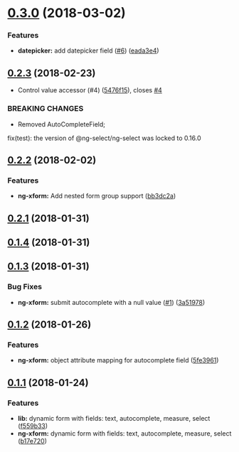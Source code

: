<a name="0.3.0"></a>
# [0.3.0](https://github.com/ESSS/ng-xform/compare/v0.2.3...v0.3.0) (2018-03-02)


### Features

* **datepicker:** add datepicker field ([#6](https://github.com/ESSS/ng-xform/issues/6)) ([eada3e4](https://github.com/ESSS/ng-xform/commit/eada3e4))



<a name="0.2.3"></a>
## [0.2.3](https://github.com/ESSS/ng-xform/compare/v0.2.2...v0.2.3) (2018-02-23)


* Control value accessor (#4) ([5476f15](https://github.com/ESSS/ng-xform/commit/5476f15)), closes [#4](https://github.com/ESSS/ng-xform/issues/4)


### BREAKING CHANGES

* Removed AutoCompleteField;

fix(test): the version of @ng-select/ng-select was locked to 0.16.0



<a name="0.2.2"></a>
## [0.2.2](https://github.com/ESSS/ng-xform/compare/v0.2.1...v0.2.2) (2018-02-02)


### Features

* **ng-xform:** Add nested form group support ([bb3dc2a](https://github.com/ESSS/ng-xform/commit/bb3dc2a))



<a name="0.2.1"></a>
## [0.2.1](https://github.com/ESSS/ng-xform/compare/v0.1.4...v0.2.1) (2018-01-31)



<a name="0.1.4"></a>
## [0.1.4](https://github.com/ESSS/ng-xform/compare/v0.1.3...v0.1.4) (2018-01-31)



<a name="0.1.3"></a>
## [0.1.3](https://github.com/ESSS/ng-xform/compare/v0.1.2...v0.1.3) (2018-01-31)


### Bug Fixes

* **ng-xform:** submit autocomplete with a null value ([#1](https://github.com/ESSS/ng-xform/issues/1)) ([3a51978](https://github.com/ESSS/ng-xform/commit/3a51978))



<a name="0.1.2"></a>
## [0.1.2](https://github.com/ESSS/ng-xform/compare/v0.1.1...v0.1.2) (2018-01-26)


### Features

* **ng-xform:** object attribute mapping for autocomplete field ([5fe3961](https://github.com/ESSS/ng-xform/commit/5fe3961))



<a name="0.1.1"></a>
## [0.1.1](https://github.com/ESSS/ng-xform/compare/f559b33...v0.1.1) (2018-01-24)


### Features

* **lib:** dynamic form with fields: text, autocomplete, measure, select ([f559b33](https://github.com/ESSS/ng-xform/commit/f559b33))
* **ng-xform:** dynamic form with fields: text, autocomplete, measure, select ([b17e720](https://github.com/ESSS/ng-xform/commit/b17e720))



